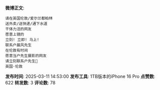 **微博正文**: 
```
请在英国伦敦/爱尔兰都柏林
送外卖/送快递/通下水道
干体力活的网友
愿意上镜的
立刻! 立即! 马上!
联系户晨风先生
在伦敦有时间
愿意当户先生摄影的网友
请立刻联系户先生🙏
英国·伦敦
```
**发布时间**: 2025-03-11 14:53:00
**发布工具**: 1TB版本的iPhone 16 Pro
**点赞数**: 622
**转发数**: 3
**评论数**: 78
